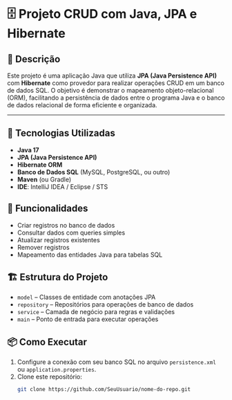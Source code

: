 # 🗄️ Projeto CRUD com Java, JPA e Hibernate

## 📄 Descrição

Este projeto é uma aplicação Java que utiliza **JPA (Java Persistence API)** com **Hibernate** como provedor para realizar operações CRUD em um banco de dados SQL. O objetivo é demonstrar o mapeamento objeto-relacional (ORM), facilitando a persistência de dados entre o programa Java e o banco de dados relacional de forma eficiente e organizada.

---

## 🚀 Tecnologias Utilizadas

- **Java 17**  
- **JPA (Java Persistence API)**  
- **Hibernate ORM**  
- **Banco de Dados SQL** (MySQL, PostgreSQL, ou outro)  
- **Maven** (ou Gradle)  
- **IDE**: IntelliJ IDEA / Eclipse / STS  

## 🧩 Funcionalidades

- Criar registros no banco de dados  
- Consultar dados com queries simples  
- Atualizar registros existentes  
- Remover registros  
- Mapeamento das entidades Java para tabelas SQL  

## 🏗️ Estrutura do Projeto

- `model` – Classes de entidade com anotações JPA  
- `repository` – Repositórios para operações de banco de dados  
- `service` – Camada de negócio para regras e validações  
- `main` – Ponto de entrada para executar operações  

## 📦 Como Executar

1. Configure a conexão com seu banco SQL no arquivo `persistence.xml` ou `application.properties`.  
2. Clone este repositório:  
   ```bash
   git clone https://github.com/SeuUsuario/nome-do-repo.git
